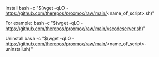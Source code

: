 
Install 
bash -c "$(wget -qLO - https://github.com/therepos/proxmox/raw/main/<name_of_script>.sh)"

For example:
bash -c "$(wget -qLO - https://github.com/therepos/proxmox/raw/main/vscodeserver.sh)"

Uninstall
bash -c "$(wget -qLO - https://github.com/therepos/proxmox/raw/main/<name_of_script>-uninstall.sh)"

